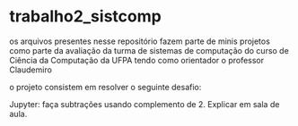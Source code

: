# trabalho2_sistcomp

os arquivos presentes nesse repositório fazem parte de minis projetos como parte da avaliação da turma de sistemas de computação do curso de Ciência da Computação da UFPA tendo como orientador o professor Claudemiro

o projeto consistem em resolver o seguinte desafio:

Jupyter: faça subtrações usando complemento de 2. Explicar em sala de aula.
